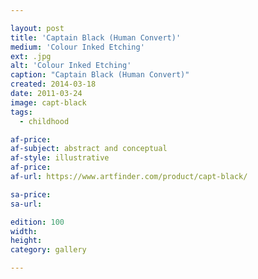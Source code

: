 ```yaml
---

layout: post
title: 'Captain Black (Human Convert)'
medium: 'Colour Inked Etching'
ext: .jpg
alt: 'Colour Inked Etching'
caption: "Captain Black (Human Convert)"
created: 2014-03-18
date: 2011-03-24
image: capt-black
tags:
  - childhood

af-price:
af-subject: abstract and conceptual
af-style: illustrative
af-price:
af-url: https://www.artfinder.com/product/capt-black/

sa-price:
sa-url:

edition: 100
width:
height:
category: gallery

---
```

